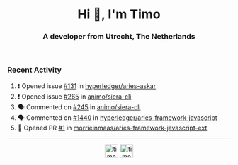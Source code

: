 <h1 align="center">Hi 👋, I'm Timo</h1>
<h3 align="center">A developer from Utrecht, The Netherlands</h3>
<br/>
<!-- https://github.com/rahuldkjain/github-profile-readme-generator --!>

<!--  <p align="left"><img src="https://github-readme-stats.vercel.app/api?username=timoglastra&show_icons=true&count_private=true&" alt="timoglastra" /></p> --!>

<!--
Github language stats
<p align="left"><img src="https://github-readme-stats.vercel.app/api/top-langs/?username=timoglastra&layout=compact" alt="timoglastra" /><p>
-->

<!-- Codestats language stats -->
<!-- <p align="left"><img src="https://codestats-readme.vercel.app/api/top-langs/?username=timoglastra&layout=compact&language_count=12" alt="timoglastra" /><p>    --!>
  
<h3>Recent Activity</h3>

<!--START_SECTION:activity-->
1. ❗️ Opened issue [#131](https://github.com/hyperledger/aries-askar/issues/131) in [hyperledger/aries-askar](https://github.com/hyperledger/aries-askar)
2. ❗️ Opened issue [#265](https://github.com/animo/siera-cli/issues/265) in [animo/siera-cli](https://github.com/animo/siera-cli)
3. 🗣 Commented on [#245](https://github.com/animo/siera-cli/issues/245) in [animo/siera-cli](https://github.com/animo/siera-cli)
4. 🗣 Commented on [#1440](https://github.com/hyperledger/aries-framework-javascript/issues/1440) in [hyperledger/aries-framework-javascript](https://github.com/hyperledger/aries-framework-javascript)
5. 💪 Opened PR [#1](https://github.com/morrieinmaas/aries-framework-javascript-ext/pull/1) in [morrieinmaas/aries-framework-javascript-ext](https://github.com/morrieinmaas/aries-framework-javascript-ext)
<!--END_SECTION:activity-->

---

<p align="center">
<a href="https://twitter.com/timoglastra" target="blank"><img align="center" src="https://cdn.jsdelivr.net/npm/simple-icons@3.0.1/icons/twitter.svg" alt="timoglastra" height="30" width="30" /></a>
<a href="https://linkedin.com/in/timoglastra" target="blank"><img align="center" src="https://cdn.jsdelivr.net/npm/simple-icons@3.0.1/icons/linkedin.svg" alt="timoglastra" height="30" width="30" /></a>
</p>



